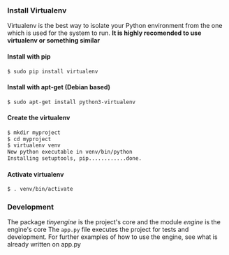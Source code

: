 ### Install Virtualenv

Virtualenv is the best way to isolate your Python environment from the one
which is used for the system to run. **It is highly recomended to use virtualenv or something similar**

#### Install with pip

```bash
$ sudo pip install virtualenv
```

#### Install with apt-get (Debian based)

```bash
$ sudo apt-get install python3-virtualenv
```

#### Create the virtualenv

```bash
$ mkdir myproject
$ cd myproject
$ virtualenv venv
New python executable in venv/bin/python
Installing setuptools, pip............done.
```

#### Activate virtualenv

```bash
$ . venv/bin/activate
```

### Development

The package *tinyengine* is the project's core and the module *engine* is the engine's core
The `app.py` file executes the project for tests and development.
For further examples of how to use the engine, see what is already written on app.py
